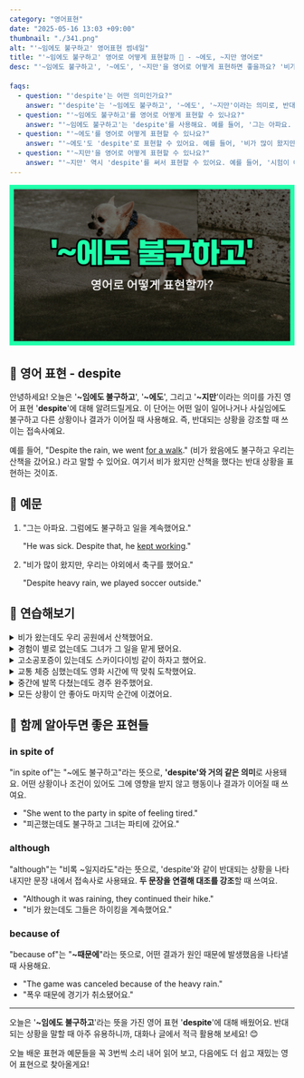 ```yaml
---
category: "영어표현"
date: "2025-05-16 13:03 +09:00"
thumbnail: "./341.png"
alt: "'~임에도 불구하고' 영어표현 썸네일"
title: "'~임에도 불구하고' 영어로 어떻게 표현할까 💪 - ~에도, ~지만 영어로"
desc: "'~임에도 불구하고', '~에도', '~지만'을 영어로 어떻게 표현하면 좋을까요? '비가 왔음에도 불구하고 우리는 산책을 갔어요.', '시험이 어려웠지만 나는 잘 봤어요.' 등을 영어로 표현하는 법을 배워봅시다. 다양한 예문을 통해서 연습하고 본인의 표현으로 만들어 보세요."

faqs:
  - question: "'despite'는 어떤 의미인가요?"
    answer: "'despite'는 '~임에도 불구하고', '~에도', '~지만'이라는 의미로, 반대되는 상황이나 예상과 다른 결과를 강조할 때 사용해요."
  - question: "'~임에도 불구하고'를 영어로 어떻게 표현할 수 있나요?"
    answer: "'~임에도 불구하고'는 'despite'를 사용해요. 예를 들어, '그는 아파요. 그럼에도 불구하고 일을 계속했어요.'는 'He was sick. Despite that, he kept working.'으로 표현해요."
  - question: "'~에도'를 영어로 어떻게 표현할 수 있나요?"
    answer: "'~에도'도 'despite'로 표현할 수 있어요. 예를 들어, '비가 많이 왔지만, 우리는 야외에서 축구를 했어요.'는 'Despite heavy rain, we played soccer outside.'로 말해요."
  - question: "'~지만'을 영어로 어떻게 표현할 수 있나요?"
    answer: "'~지만' 역시 'despite'를 써서 표현할 수 있어요. 예를 들어, '시험이 어려웠지만 나는 잘 봤어요.'는 'Despite the difficult exam, I did well.'이라고 해요."
---
```


!['~임에도 불구하고' 영어표현 썸네일](./341.png)

## 🌟 영어 표현 - despite

안녕하세요! 오늘은 '**~임에도 불구하고**', '**~에도**', 그리고 '**~지만**'이라는 의미를 가진 영어 표현 '**despite**'에 대해 알려드릴게요. 이 단어는 어떤 일이 일어나거나 사실임에도 불구하고 다른 상황이나 결과가 이어질 때 사용해요. 즉, 반대되는 상황을 강조할 때 쓰이는 접속사예요.

예를 들어, "Despite the rain, we went [for a walk](/blog/in-english/033.for-a-walk-on-a-walk/)." (비가 왔음에도 불구하고 우리는 산책을 갔어요.) 라고 말할 수 있어요. 여기서 비가 왔지만 산책을 했다는 반대 상황을 표현하는 것이죠.

## 📖 예문

1. "그는 아파요. 그럼에도 불구하고 일을 계속했어요."

   "He was sick. Despite that, he [kept working](/blog/in-english/291.keep-ing/)."

2. "비가 많이 왔지만, 우리는 야외에서 축구를 했어요."

   "Despite heavy rain, we played soccer outside."

## 💬 연습해보기

<details>
<summary>비가 왔는데도 우리 공원에서 산책했어요.</summary>
<span>Despite the rain, we still went for a walk in the park.</span>
</details>

<details>
<summary>경험이 별로 없는데도 그녀가 그 일을 맡게 됐어요.</summary>
<span>She got the job despite not having much experience.</span>
</details>

<details>
<summary>고소공포증이 있는데도 스카이다이빙 같이 하자고 했어요.</summary>
<span>Despite his fear of heights, he agreed to go skydiving with us.</span>
</details>

<details>
<summary>교통 체증 심했는데도 영화 시간에 딱 맞춰 도착했어요.</summary>
<span>We <a href="/blog/in-english/244.make-it/">made it</a> to the movie on time despite the heavy traffic.</span>
</details>

<details>
<summary>중간에 발목 다쳤는데도 경주 완주했어요.</summary>
<span>He <a href="/blog/in-english/175.manage-to/">managed to</a> finish the race despite injuring his ankle halfway through.</span>
</details>

<details>
<summary>모든 상황이 안 좋아도 마지막 순간에 이겼어요.</summary>
<span>Despite all odds, they pulled off the win in the last second.</span>
</details>

## 🤝 함께 알아두면 좋은 표현들

### in spite of

"in spite of"는 "~에도 불구하고"라는 뜻으로, **'despite'와 거의 같은 의미**로 사용돼요. 어떤 상황이나 조건이 있어도 그에 영향을 받지 않고 행동이나 결과가 이어질 때 쓰여요.

- "She went to the party in spite of feeling tired."
- "피곤했는데도 불구하고 그녀는 파티에 갔어요."

### although

"although"는 "비록 ~일지라도"라는 뜻으로, 'despite'와 같이 반대되는 상황을 나타내지만 문장 내에서 접속사로 사용돼요. **두 문장을 연결해 대조를 강조**할 때 쓰여요.

- "Although it was raining, they continued their hike."
- "비가 왔는데도 그들은 하이킹을 계속했어요."

### because of

"because of"는 "**~때문에**"라는 뜻으로, 어떤 결과가 원인 때문에 발생했음을 나타낼 때 사용해요.

- "The game was canceled because of the heavy rain."
- "폭우 때문에 경기가 취소됐어요."

---

오늘은 '**~임에도 불구하고**'라는 뜻을 가진 영어 표현 '**despite**'에 대해 배웠어요. 반대되는 상황을 말할 때 아주 유용하니까, 대화나 글에서 적극 활용해 보세요! 😊

오늘 배운 표현과 예문들을 꼭 3번씩 소리 내어 읽어 보고, 다음에도 더 쉽고 재밌는 영어 표현으로 찾아올게요!

